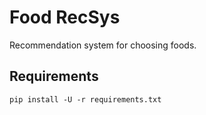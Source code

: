 # Food RecSys
Recommendation system for choosing foods.

## Requirements

```
pip install -U -r requirements.txt
```
